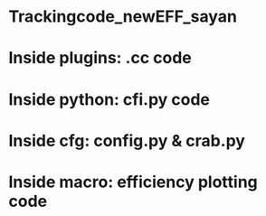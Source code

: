 # Trackingcode_newEFF_sayan
# Inside plugins: .cc code 
# Inside python: cfi.py code
# Inside cfg: config.py & crab.py
# Inside macro: efficiency plotting code

